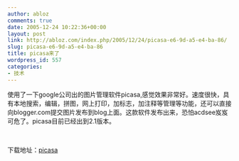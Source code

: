 ```yaml
---
author: abloz
comments: true
date: 2005-12-24 10:22:36+00:00
layout: post
link: http://abloz.com/index.php/2005/12/24/picasa-e6-9d-a5-e4-ba-86/
slug: picasa-e6-9d-a5-e4-ba-86
title: picasa来了
wordpress_id: 557
categories:
- 技术
---
```


使用了一下google公司出的图片管理软件picasa,感觉效果非常好。速度很快，具有本地搜索，编辑，拼图，网上打印，加标志，加注释等管理等功能，还可以直接向blogger.com提交图片发布到blog上面。这款软件发布出来，恐怕acdsee岌岌可危了。picasa目前已经出到2.1版本。




 




下载地址：[picasa](http://picasa.google.com/intl/zh-CN/)
